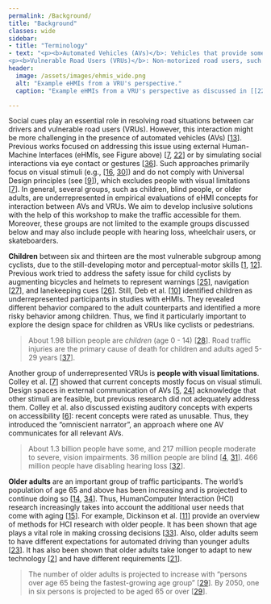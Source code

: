 ```yaml
---
permalink: /Background/
title: "Background"
classes: wide
sidebar:
- title: "Terminology"
- text: "<p><b>Automated Vehicles (AVs)</b>: Vehicles that provide some level of automation, thereby reducing the effort of the human driver for the primary driving task. In this workshop, we focus on AVs that do not need an attentive driver at all times, thus SAE Levels 3 and above.</p>
<p><b>Vulnerable Road Users (VRUs)</b>: Non-motorized road users, such as pedestrians and cyclists, motorcyclists, and persons with disabilities, reduced mobility, or reduced orientation [<a href='/References/#ref8'>8</a>]. This workshop specifically focuses on VRUs like children, older adults or people with impairments.</p>"
header:
  image: /assets/images/ehmis_wide.png
  alt: "Example eHMIs from a VRU's perspective."
  caption: "Example eHMIs from a VRU's perspective as discussed in [[22](../References/#ref22)]."

---
```


<!-- {% include figure image_path="/assets/images/ehmis.png" alt="Example eHMIs from a VRU's perspective" caption="Example eHMIs from a VRU's perspective as discussed in [[22](/References/#ref22)]." %}  -->

Social cues play an essential role in resolving road situations between car drivers and vulnerable road users (VRUs). However, this interaction might be more challenging in the presence of automated vehicles (AVs) [[13](/References/#ref13)]. Previous works focused on addressing this issue using external Human-Machine Interfaces (eHMIs, see Figure above) [[7](/References/#ref7), [22](/References/#ref22)] or by simulating social interactions via eye contact or gestures [[36](/References/#ref36)]. Such approaches primarily focus on visual stimuli (e.g., [[16](/References/#ref16), [30](/References/#ref30)]) and do not comply with Universal Design principles (see [[9](/References/#ref9)]), which excludes people with visual limitations [[7](/References/#ref7)]. In general, several groups, such as children, blind people, or older adults, are underrepresented in empirical evaluations of eHMI concepts for interaction between AVs and VRUs. We aim to develop inclusive solutions with the help of this workshop to make the traffic accessible for them. Moreover, these groups are not limited to the example groups discussed below and may also include people with hearing loss, wheelchair users, or skateboarders.


**Children** between six and thirteen are the most vulnerable subgroup among cyclists, due to the still-developing motor and perceptual-motor skills [[1](/References/#ref1), [12](/References/#ref12)]. Previous work tried to address the safety issue for child cyclists by augmenting bicycles and helmets to represent warnings [[25](/References/#ref25)], navigation [[27](/References/#ref27)], and lanekeeping cues [[26](/References/#ref26)]. Still, Deb et al. [[10](/References/#ref10)] identified children as underrepresented participants in studies with eHMIs. They revealed different behavior compared to the adult counterparts and identified a more risky behavior among children. Thus, we find it particularly important to explore the design space for children as VRUs like cyclists or pedestrians.
> About 1.98 billion people are *children* (age 0 - 14) [[28](/References/#ref28)]. Road traffic injuries are the primary cause of death for children and adults aged 5-29 years [[37](/References/#ref37)].

Another group of underrepresented VRUs is **people with visual limitations**. Colley et al. [[7](/References/#ref7)] showed that current concepts mostly focus on visual stimuli. Design spaces in external communication of AVs [[5](/References/#ref5), [24](/References/#ref24)] acknowledge that other stimuli are feasible, but previous research did not adequately address them. Colley et al. also discussed existing auditory concepts with experts on accessibility [[6](/References/#ref6)]: recent concepts were rated as unusable. Thus, they introduced the “omniscient narrator”, an approach where one AV communicates for all relevant AVs.
> About 1.3 billion people have some, and 217 million people moderate to severe, vision impairments. 36 million people are blind [[4](/References/#ref4), [31](/References/#ref31)]. 466 million people have disabling hearing loss [[32](/References/#ref32)].

**Older adults** are an important group of traffic participants. The world’s population of age 65 and above has been increasing and is projected to continue doing so [[14](/References/#ref14), [34](/References/#ref34)]. Thus, HumanComputer Interaction (HCI) research increasingly takes into account the additional user needs that come with aging [[15](/References/#ref15)].
For example, Dickinson et al. [[11](/References/#ref11)] provide an overview of methods for HCI research with older people. It has been shown that age plays a vital role in making crossing decisions [[33](/References/#ref33)]. Also, older adults seem to have different expectations for automated driving than younger adults [[23](/References/#ref23)]. It has also been shown that older adults take longer to adapt to new technology [[2](/References/#ref2)] and have different requirements [[21](/References/#ref21)].
> The number of older adults is projected to increase with “persons over age 65 being the fastest-growing age group” [[29](/References/#ref29)]. By 2050, one in six persons is projected to be aged 65 or over [[29](/References/#ref29)].

